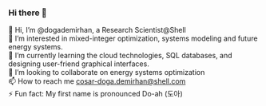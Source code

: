 ### Hi there 👋

👋 Hi, I’m @dogademirhan, a Research Scientist@Shell <br />
👀 I’m interested in mixed-integer optimization, systems modeling and future energy systems. <br />
🌱 I’m currently learning the cloud technologies, SQL databases, and designing user-friend graphical interfaces. <br />
💞️ I’m looking to collaborate on energy systems optimization <br />
📫 How to reach me cosar-doga.demirhan@shell.com <br />
⚡ Fun fact: My first name is pronounced Do-ah (도아)
